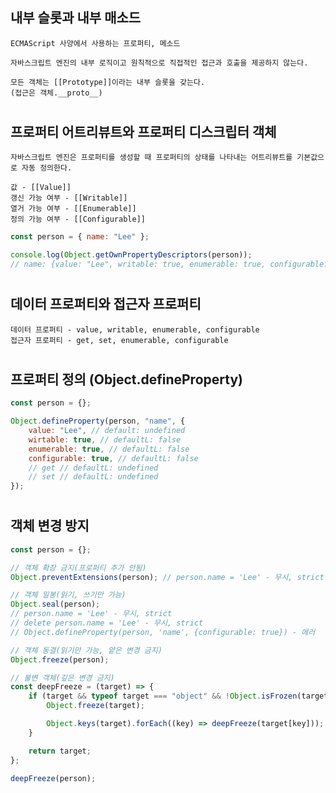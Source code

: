 ## 내부 슬롯과 내부 매소드

    ECMAScript 사양에서 사용하는 프로퍼티, 메소드

    자바스크립트 엔진의 내부 로직이고 원칙적으로 직접적인 접근과 호출을 제공하지 않는다.

    모든 객체는 [[Prototype]]이라는 내부 슬롯을 갖는다.
    (접근은 객체.__proto__)

#

## 프로퍼티 어트리뷰트와 프로퍼티 디스크립터 객체

    자바스크립트 엔진은 프로퍼티를 생성할 때 프로퍼티의 상태를 나타내는 어트리뷰트를 기본값으로 자동 정의한다.

    값 - [[Value]]
    갱신 가능 여부 - [[Writable]]
    열거 가능 여부 - [[Enumerable]]
    정의 가능 여부 - [[Configurable]]

```javascript
const person = { name: "Lee" };

console.log(Object.getOwnPropertyDescriptors(person));
// name: {value: "Lee", writable: true, enumerable: true, configurable: true}
```

#

## 데이터 프로퍼티와 접근자 프로퍼티

    데이터 프로퍼티 - value, writable, enumerable, configurable
    접근자 프로퍼티 - get, set, enumerable, configurable

#

## 프로퍼티 정의 (Object.defineProperty)

```javascript
const person = {};

Object.defineProperty(person, "name", {
    value: "Lee", // default: undefined
    wirtable: true, // defaultL: false
    enumerable: true, // defaultL: false
    configurable: true, // defaultL: false
    // get // defaultL: undefined
    // set // defaultL: undefined
});
```

#

## 객체 변경 방지

```javascript
const person = {};

// 객체 확장 금지(프로퍼티 추가 안됨)
Object.preventExtensions(person); // person.name = 'Lee' - 무시, strict mode에서는 에러

// 객체 밀봉(읽기, 쓰기만 가능)
Object.seal(person);
// person.name = 'Lee' - 무시, strict
// delete person.name = 'Lee' - 무시, strict
// Object.defineProperty(person, 'name', {configurable: true}) - 에러

// 객체 동결(읽기만 가능, 얕은 변경 금지)
Object.freeze(person);

// 불변 객체(깊은 변경 금지)
const deepFreeze = (target) => {
    if (target && typeof target === "object" && !Object.isFrozen(target)) {
        Object.freeze(target);

        Object.keys(target).forEach((key) => deepFreeze(target[key]));
    }

    return target;
};

deepFreeze(person);
```
